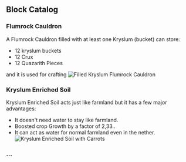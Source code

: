 ## Block Catalog

### Flumrock Cauldron
  A Flumrock Cauldron filled with at least one Kryslum (bucket) can store:
  - 12 kryslum buckets
  - 12 Crux
  - 12 Quazarith Pieces

  and it is used for crafting
  ![Filled Kryslum Flumrock Cauldron](https://github.com/warior456/Sculk-Depths/assets/66562258/b050d4aa-9d00-45a2-a24a-5a8c2667cfbf)


### Kryslum Enriched Soil
  Kryslum Enriched Soil acts just like farmland but it has a few major advantages:
  - It doesn't need water to stay like farmland.
  - Boosted crop Growth by a factor of 2,33..
  - It can act as water for normal farmland even in the nether.
![Kryslum Enriched Soil with Carrots](https://github.com/warior456/Sculk-Depths/assets/66562258/a3b535b6-8d0e-464c-9609-f3547b77a58f)


### ...
